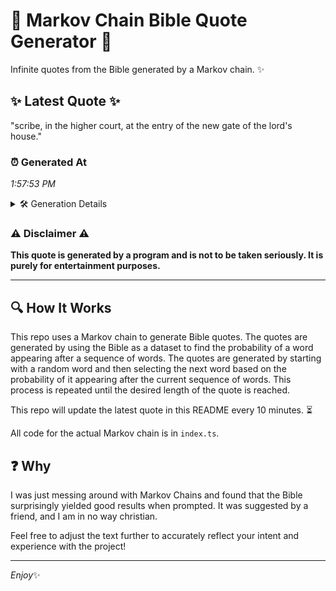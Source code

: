 # 📖 Markov Chain Bible Quote Generator 📖

Infinite quotes from the Bible generated by a Markov chain. ✨

## ✨ Latest Quote ✨
"scribe, in the higher court, at the entry of the new gate of the lord's house."

### ⏰ Generated At
*1:57:53 PM*

<details>
    <summary>🛠️ Generation Details</summary>
    <p>
        <strong>🌱 Seed:</strong> scribe,<br>
        <strong>🔄 Iterations:</strong> 15<br>
        <strong>📜 Context History:</strong><br>[ scribe, ]: in<br>[ scribe,, in ]: the<br>[ scribe,, in, the ]: higher<br>[ scribe,, in, the, higher ]: court,<br>[ scribe,, in, the, higher, court, ]: at<br>[ scribe,, in, the, higher, court,, at ]: the<br>[ in, the, higher, court,, at, the ]: entry<br>[ the, higher, court,, at, the, entry ]: of<br>[ higher, court,, at, the, entry, of ]: the<br>[ court,, at, the, entry, of, the ]: new<br>[ at, the, entry, of, the, new ]: gate<br>[ the, entry, of, the, new, gate ]: of<br>[ entry, of, the, new, gate, of ]: the<br>[ of, the, new, gate, of, the ]: lord's<br>[ the, new, gate, of, the, lord's ]: house.<br>
    </p>
</details>

### ⚠️ Disclaimer ⚠️
**This quote is generated by a program and is not to be taken seriously. It is purely for entertainment purposes.**

---

## 🔍 How It Works

This repo uses a Markov chain to generate Bible quotes. The quotes are generated by using the Bible as a dataset to find the probability of a word appearing after a sequence of words. The quotes are generated by starting with a random word and then selecting the next word based on the probability of it appearing after the current sequence of words. This process is repeated until the desired length of the quote is reached.

This repo will update the latest quote in this README every 10 minutes. ⏳

All code for the actual Markov chain is in `index.ts`.

## ❓ Why

I was just messing around with Markov Chains and found that the Bible surprisingly yielded good results when prompted. 
It was suggested by a friend, and I am in no way christian.

Feel free to adjust the text further to accurately reflect your intent and experience with the project!

---

*Enjoy*✨
